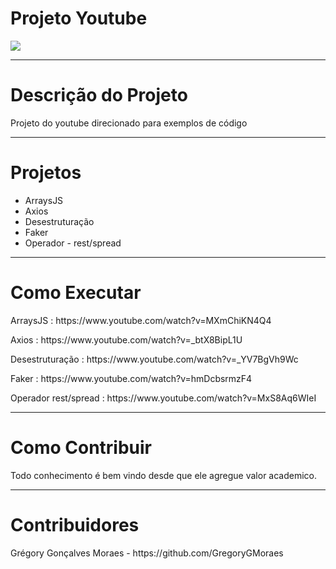 <h1>Projeto Youtube</h1> 
<img src="https://logodownload.org/wp-content/uploads/2014/10/youtube-logo-8.png">
<hr>

<h1>Descrição do Projeto</h1>
<p>Projeto do youtube direcionado para exemplos de código</p>
<hr>

<h1>Projetos</h1>
<ul>
<li>ArraysJS</li>
<li>Axios</li>
<li>Desestruturação</li>
<li>Faker</li>
<li>Operador - rest/spread</li>  
</ul>
<hr>

<h1>Como Executar</h1> 
<p>ArraysJS : https://www.youtube.com/watch?v=MXmChiKN4Q4</p>
<p>Axios : https://www.youtube.com/watch?v=_btX8BipL1U</p>
<p>Desestruturação : https://www.youtube.com/watch?v=_YV7BgVh9Wc</p>
<p>Faker : https://www.youtube.com/watch?v=hmDcbsrmzF4</p>
<p>Operador rest/spread : https://www.youtube.com/watch?v=MxS8Aq6WIeI</p>
<hr> 

<h1>Como Contribuir</h1>
<p>Todo conhecimento é bem vindo desde que ele agregue valor academico.</p>  
<hr>

<h1>Contribuidores</h1>
<p>Grégory Gonçalves Moraes - https://github.com/GregoryGMoraes</p>
  
